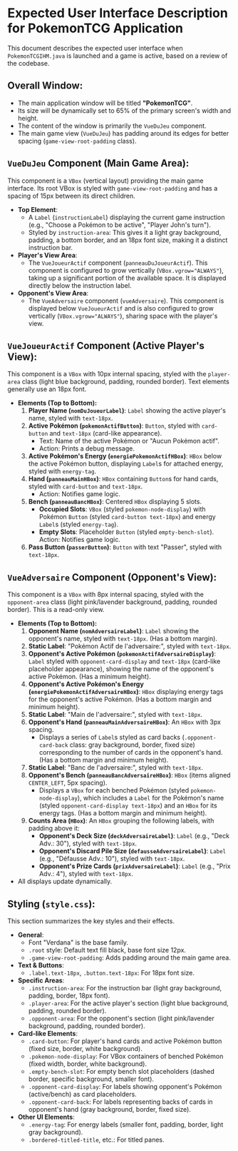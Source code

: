 # Expected User Interface Description for PokemonTCG Application

This document describes the expected user interface when `PokemonTCGIHM.java` is launched and a game is active, based on a review of the codebase.

## Overall Window:

*   The main application window will be titled **"PokemonTCG"**.
*   Its size will be dynamically set to 65% of the primary screen's width and height.
*   The content of the window is primarily the `VueDuJeu` component.
*   The main game view (`VueDuJeu`) has padding around its edges for better spacing (`game-view-root-padding` class).

## `VueDuJeu` Component (Main Game Area):

This component is a `VBox` (vertical layout) providing the main game interface. Its root VBox is styled with `game-view-root-padding` and has a spacing of 15px between its direct children.

*   **Top Element**:
    *   A `Label` (`instructionLabel`) displaying the current game instruction (e.g., "Choose a Pokémon to be active", "Player John's turn").
    *   Styled by `instruction-area`: This gives it a light gray background, padding, a bottom border, and an 18px font size, making it a distinct instruction bar.
*   **Player's View Area**:
    *   The `VueJoueurActif` component (`panneauDuJoueurActif`). This component is configured to grow vertically (`VBox.vgrow="ALWAYS"`), taking up a significant portion of the available space. It is displayed directly below the instruction label.
*   **Opponent's View Area**:
    *   The `VueAdversaire` component (`vueAdversaire`). This component is displayed below `VueJoueurActif` and is also configured to grow vertically (`VBox.vgrow="ALWAYS"`), sharing space with the player's view.

## `VueJoueurActif` Component (Active Player's View):

This component is a `VBox` with 10px internal spacing, styled with the `player-area` class (light blue background, padding, rounded border). Text elements generally use an 18px font.

*   **Elements (Top to Bottom):**
    1.  **Player Name (`nomDuJoueurLabel`)**: `Label` showing the active player's name, styled with `text-18px`.
    2.  **Active Pokémon (`pokemonActifButton`)**: `Button`, styled with `card-button` and `text-18px` (card-like appearance).
        *   Text: Name of the active Pokémon or "Aucun Pokémon actif".
        *   Action: Prints a debug message.
    3.  **Active Pokémon's Energy (`energiePokemonActifHBox`)**: `HBox` below the active Pokémon button, displaying `Label`s for attached energy, styled with `energy-tag`.
    4.  **Hand (`panneauMainHBox`)**: `HBox` containing `Button`s for hand cards, styled with `card-button` and `text-18px`.
        *   Action: Notifies game logic.
    5.  **Bench (`panneauBancHBox`)**: Centered `HBox` displaying 5 slots.
        *   **Occupied Slots**: `VBox` (styled `pokemon-node-display`) with Pokémon `Button` (styled `card-button text-18px`) and energy `Label`s (styled `energy-tag`).
        *   **Empty Slots**: Placeholder `Button` (styled `empty-bench-slot`). Action: Notifies game logic.
    6.  **Pass Button (`passerButton`)**: `Button` with text "Passer", styled with `text-18px`.

## `VueAdversaire` Component (Opponent's View):

This component is a `VBox` with 8px internal spacing, styled with the `opponent-area` class (light pink/lavender background, padding, rounded border). This is a read-only view.

*   **Elements (Top to Bottom):**
    1.  **Opponent Name (`nomAdversaireLabel`)**: `Label` showing the opponent's name, styled with `text-18px`. (Has a bottom margin).
    2.  **Static Label**: "Pokémon Actif de l'adversaire:", styled with `text-18px`.
    3.  **Opponent's Active Pokémon (`pokemonActifAdversaireDisplay`)**: `Label` styled with `opponent-card-display` and `text-18px` (card-like placeholder appearance), showing the name of the opponent's active Pokémon. (Has a minimum height).
    4.  **Opponent's Active Pokémon's Energy (`energiePokemonActifAdversaireHBox`)**: `HBox` displaying energy tags for the opponent's active Pokémon. (Has a bottom margin and minimum height).
    5.  **Static Label**: "Main de l'adversaire:", styled with `text-18px`.
    6.  **Opponent's Hand (`panneauMainAdversaireHBox`)**: An `HBox` with 3px spacing.
        *   Displays a series of `Label`s styled as card backs (`.opponent-card-back` class: gray background, border, fixed size) corresponding to the number of cards in the opponent's hand. (Has a bottom margin and minimum height).
    7.  **Static Label**: "Banc de l'adversaire:", styled with `text-18px`.
    8.  **Opponent's Bench (`panneauBancAdversaireHBox`)**: `HBox` (items aligned `CENTER_LEFT`, 5px spacing).
        *   Displays a `VBox` for each benched Pokémon (styled `pokemon-node-display`), which includes a `Label` for the Pokémon's name (styled `opponent-card-display text-18px`) and an `HBox` for its energy tags. (Has a bottom margin and minimum height).
    9.  **Counts Area (`HBox`)**: An `HBox` grouping the following labels, with padding above it:
        *   **Opponent's Deck Size (`deckAdversaireLabel`)**: `Label` (e.g., "Deck Adv.: 30"), styled with `text-18px`.
        *   **Opponent's Discard Pile Size (`defausseAdversaireLabel`)**: `Label` (e.g., "Défausse Adv.: 10"), styled with `text-18px`.
        *   **Opponent's Prize Cards (`prixAdversaireLabel`)**: `Label` (e.g., "Prix Adv.: 4"), styled with `text-18px`.
*   All displays update dynamically.

## Styling (`style.css`):

This section summarizes the key styles and their effects.

*   **General**:
    *   Font "Verdana" is the base family.
    *   `.root` style: Default text fill black, base font size 12px.
    *   `.game-view-root-padding`: Adds padding around the main game area.
*   **Text & Buttons**:
    *   `.label.text-18px`, `.button.text-18px`: For 18px font size.
*   **Specific Areas**:
    *   `.instruction-area`: For the instruction bar (light gray background, padding, border, 18px font).
    *   `.player-area`: For the active player's section (light blue background, padding, rounded border).
    *   `.opponent-area`: For the opponent's section (light pink/lavender background, padding, rounded border).
*   **Card-like Elements**:
    *   `.card-button`: For player's hand cards and active Pokémon button (fixed size, border, white background).
    *   `.pokemon-node-display`: For VBox containers of benched Pokémon (fixed width, border, white background).
    *   `.empty-bench-slot`: For empty bench slot placeholders (dashed border, specific background, smaller font).
    *   `.opponent-card-display`: For labels showing opponent's Pokémon (active/bench) as card placeholders.
    *   `.opponent-card-back`: For labels representing backs of cards in opponent's hand (gray background, border, fixed size).
*   **Other UI Elements**:
    *   `.energy-tag`: For energy labels (smaller font, padding, border, light gray background).
    *   `.bordered-titled-title`, etc.: For titled panes.
```
